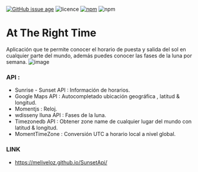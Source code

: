 [![GitHub issue age](https://img.shields.io/badge/created-February%202018-31C285.svg)](https://github.com/meliveloz/SunsetApi) ![licence](https://img.shields.io/badge/license-ISC-1F618D.svg) [![npm](https://img.shields.io/badge/npm-v8.9.0-orange.svg)]() ![npm](https://img.shields.io/badge/author-melival-C0225C.svg)

# At The Right Time 
Aplicación que te permite conocer el horario de puesta y salida del sol en cualquier parte del mundo, además puedes conocer las fases de la luna por semana.
![image](https://user-images.githubusercontent.com/32285156/37884555-e501fed8-3086-11e8-8bdd-432313ff3e0e.png)

### API :
+ Sunrise - Sunset API : Información de horarios.
+ Google Maps API : Autocompletado ubicación geográfica , latitud & longitud.
+ Momentjs : Reloj.
+ wdisseny lluna API : Fases de la luna.
+ Timezonedb API : Obtener zone name de cualquier lugar del mundo con latitud & longitud.
+ MomentTimeZone : Conversión UTC a horario local a nivel global.

### LINK
 + https://meliveloz.github.io/SunsetApi/
